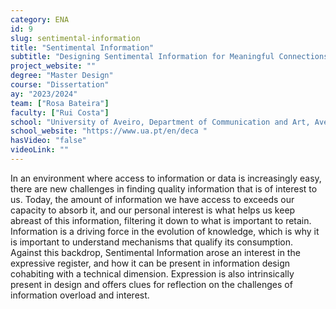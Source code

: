 ```yaml
---
category: ENA
id: 9
slug: sentimental-information
title: "Sentimental Information"
subtitle: "Designing Sentimental Information for Meaningful Connections"
project_website: ""
degree: "Master Design"
course: "Dissertation"
ay: "2023/2024"
team: ["Rosa Bateira"]
faculty: ["Rui Costa"]
school: "University of Aveiro, Department of Communication and Art, Aveiro, Portugal"
school_website: "https://www.ua.pt/en/deca "
hasVideo: "false"
videoLink: ""
---
```


In an environment where access to information or data is increasingly easy, there are new challenges in finding quality information that is of interest to us. Today, the amount of information we have access to exceeds our capacity to absorb it, and our personal interest is what helps us keep abreast of this information, filtering it down to what is important to retain. Information is a driving force in the evolution of knowledge, which is why it is important to understand mechanisms that qualify its consumption. Against this backdrop, Sentimental Information arose an interest in the expressive register, and how it can be present in information design cohabiting with a technical dimension. Expression is also intrinsically present in design and offers clues for reflection on the challenges of information overload and interest.
